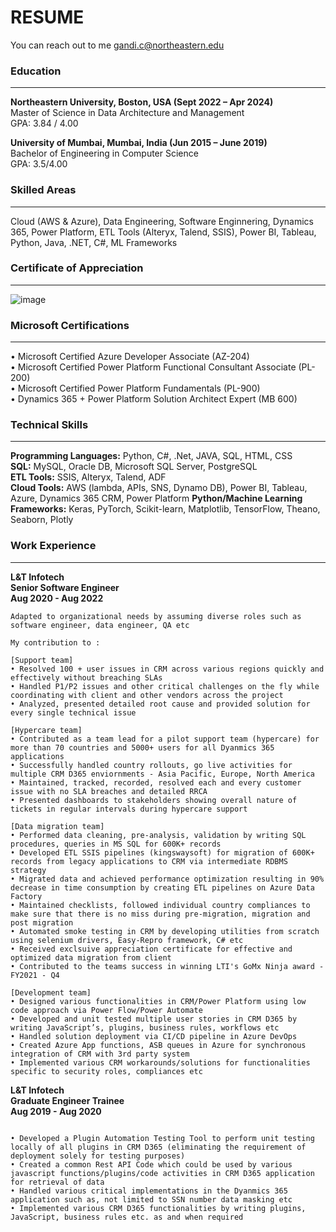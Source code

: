 # RESUME
You can reach out to me gandi.c@northeastern.edu

### **Education**
----------------------------------------------------------------------------------------------------------------------------------------------------------------------

**Northeastern University, Boston, USA (Sept 2022 – Apr 2024)**  
Master of Science in Data Architecture and Management  
GPA: 3.84 / 4.00

**University of Mumbai, Mumbai, India (Jun 2015 – June 2019)**  
Bachelor of Engineering in Computer Science  
GPA: 3.5/4.00  


### **Skilled Areas**
----------------------------------------------------------------------------------------------------------------------------------------------------------------------
Cloud (AWS & Azure), Data Engineering, Software Enginnering, Dynamics 365, Power Platform, ETL Tools (Alteryx, Talend, SSIS),  Power BI, Tableau, Python, Java, .NET, C#, ML Frameworks

### **Certificate of Appreciation**
----------------------------------------------------------------------------------------------------------------------------------------------------------------------

![image](https://github.com/chinmaygandi/Resume/assets/131703516/d6c2949d-026f-4703-a65d-e8465d6a7127)

### **Microsoft Certifications**
----------------------------------------------------------------------------------------------------------------------------------------------------------------------
• Microsoft Certified Azure Developer Associate (AZ-204)  
• Microsoft Certified Power Platform Functional Consultant Associate (PL-200)  
• Microsoft Certified Power Platform Fundamentals (PL-900)  
• Dynamics 365 + Power Platform Solution Architect Expert (MB 600)

### **Technical Skills**  
----------------------------------------------------------------------------------------------------------------------------------------------------------------------

**Programming Languages:** Python, C#, .Net, JAVA, SQL, HTML, CSS  
**SQL:** MySQL, Oracle DB, Microsoft SQL Server, PostgreSQL  
**ETL Tools:** SSIS, Alteryx, Talend, ADF  
**Cloud Tools:** AWS (lambda, APIs, SNS, Dynamo DB), Power BI, Tableau, Azure, Dynamics 365 CRM, Power Platform
**Python/Machine Learning Frameworks:** Keras, PyTorch, Scikit-learn, Matplotlib, TensorFlow, Theano, Seaborn, Plotly

### **Work Experience**  
----------------------------------------------------------------------------------------------------------------------------------------------------------------------

**L&T Infotech**  
**Senior Software Engineer**  
**Aug 2020 - Aug 2022**   
```    
Adapted to organizational needs by assuming diverse roles such as software engineer, data engineer, QA etc

My contribution to :  

[Support team]  
• Resolved 100 + user issues in CRM across various regions quickly and effectively without breaching SLAs  
• Handled P1/P2 issues and other critical challenges on the fly while coordinating with client and other vendors across the project  
• Analyzed, presented detailed root cause and provided solution for every single technical issue 

[Hypercare team]  
• Contributed as a team lead for a pilot support team (hypercare) for more than 70 countries and 5000+ users for all Dyanmics 365 applications  
• Successfully handled country rollouts, go live activities for multiple CRM D365 enviornments - Asia Pacific, Europe, North America  
• Maintained, tracked, recorded, resolved each and every customer issue with no SLA breaches and detailed RRCA  
• Presented dashboards to stakeholders showing overall nature of tickets in regular intervals during hypercare support 
 
[Data migration team]  
• Performed data cleaning, pre-analysis, validation by writing SQL procedures, queries in MS SQL for 600K+ records  
• Developed ETL SSIS pipelines (kingswaysoft) for migration of 600K+ records from legacy applications to CRM via intermediate RDBMS strategy  
• Migrated data and achieved performance optimization resulting in 90% decrease in time consumption by creating ETL pipelines on Azure Data Factory  
• Maintained checklists, followed individual country compliances to make sure that there is no miss during pre-migration, migration and post migration  
• Automated smoke testing in CRM by developing utilities from scratch using selenium drivers, Easy-Repro framework, C# etc  
• Received exclsuive appreciation certificate for effective and optimized data migration from client 
• Contributed to the teams success in winning LTI's GoMx Ninja award - FY2021 - Q4
 
[Development team]  
• Designed various functionalities in CRM/Power Platform using low code approach via Power Flow/Power Automate 
• Developed and unit tested multiple user stories in CRM D365 by writing JavaScript’s, plugins, business rules, workflows etc 
• Handled solution deployment via CI/CD pipeline in Azure DevOps 
• Created Azure App functions, ASB queues in Azure for synchronous integration of CRM with 3rd party system
• Implemented various CRM workarounds/solutions for functionalities specific to security roles, compliances etc
```

**L&T Infotech**  
**Graduate Engineer Trainee**  
**Aug 2019 - Aug 2020**  
```
 
• Developed a Plugin Automation Testing Tool to perform unit testing locally of all plugins in CRM D365 (eliminating the requirement of deployment solely for testing purposes)  
• Created a common Rest API Code which could be used by various javascript functions/plugins/code activities in CRM D365 application for retrieval of data   
• Handled various critical implementations in the Dyanmics 365 application such as, not limited to SSN number data masking etc 
• Implemented various CRM D365 functionalities by writing plugins, JavaScript, business rules etc. as and when required
```

